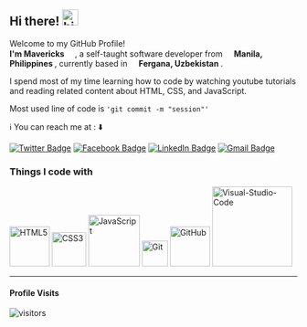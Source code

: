<!--
**mavericks-db/mavericks-db** is a ✨ _special_ ✨ repository because its `README.md` (this file) appears on your GitHub profile.

Here are some ideas to get you started:

- 🔭 I’m currently working on ...
- 🌱 I’m currently learning ...
- 👯 I’m looking to collaborate on ...
- 🤔 I’m looking for help with ...
- 💬 Ask me about ...
- 📫 How to reach me: ...
- 😄 Pronouns: ...
- ⚡ Fun fact: ...
-->
## Hi there!  <img src="https://user-images.githubusercontent.com/1303154/88677602-1635ba80-d120-11ea-84d8-d263ba5fc3c0.gif" width="28px" alt="hi">

<p> Welcome to my GitHub Profile! <br> <strong> I'm Mavericks </strong> <img src="https://emojis.slackmojis.com/emojis/images/1531849430/4246/blob-sunglasses.gif?1531849430" width="15"/>, a self-taught software developer from <img src="https://cdn-icons-png.flaticon.com/512/330/330493.png" width="12"> <b> Manila, Philippines </b>, currently based in <img src="https://cdn-icons-png.flaticon.com/512/330/330495.png" width="12"> <b> Fergana, Uzbekistan </b>.

I spend most of my time learning how to code by watching youtube tutorials and reading related content about HTML, CSS, and JavaScript.

Most used line of code is `'git commit -m "session"'` <img src="https://cdn-icons.flaticon.com/png/512/1240/premium/1240970.png?token=exp=1645902921~hmac=8e9b913bc1c8cc0b7704c8dd30553365" width="12">

:information_source: You can reach me at : :arrow_down:

[![Twitter Badge](https://img.shields.io/badge/-mavericks__db-white?logo=Twitter&logoColor=1DA1F2&style=plastic)](https://twitter.com/mavericks_db)
[![Facebook Badge](https://img.shields.io/badge/-mavericksdb-white?logo=Facebook&logoColor=1877F2&style=plastic)](https://www.facebook.com/mavericksdb/)
[![LinkedIn Badge](https://img.shields.io/badge/-mavericks--db-white?logo=LinkedIn&logoColor=0A66C2&style=plastic)](https://www.linkedin.com/in/mavericks-db/)
[![Gmail Badge](https://img.shields.io/badge/-@balitaanmavericks-white?logo=Gmail&logoColor=EA4335&style=plastic)](mailto:balitaanmavericks@gmail.com)


### Things I code with
<img alt="HTML5" width="70px" src="https://img.shields.io/badge/-HTML5-white?logo=html5&logoColor=E34F26&style=plastic"/> <img alt="CSS3" width="60px" src="https://img.shields.io/badge/-CSS3-white?logo=css3&logoColor=1572B6&style=plastic"/> <img alt="JavaScript" width="90px" src="https://img.shields.io/badge/-JavaScript-white?logo=javascript&logoColor=F7DF1E&style=plastic"/> <img alt="Git" width="45px" src="https://img.shields.io/badge/-Git-white?logo=git&logoColor=F05032&style=plastic"/> <img alt="GitHub" width="70px" src="https://img.shields.io/badge/-GitHub-white?logo=github&logoColor=181717&style=plastic"/> <img alt="Visual-Studio-Code" width="140px" src="https://img.shields.io/badge/-Visual%20Studio%20Code-white?logo=visual-studio-code&logoColor=007ACC&style=plastic"/>

------------
#### Profile Visits

![visitors](https://visitor-badge.glitch.me/badge?page_id=mavericks-db.mavericks-db)
